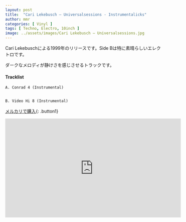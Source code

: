 ```yaml
---
layout: post
title:  "Cari Lekebusch – Universalsessions - Instrumentalicks"
author: mmr
categories: [ Vinyl ]
tags: [ Techno, Electro, 10inch ]
image: ../assets/images/Cari Lekebusch – Universalsessions.jpg
---
```


Cari Lekebuschによる1999年のリリースです。Side Bは特に素晴らしいエレクトロです。

ダークなメロディが静けさを感じさせるトラックです。

#### Tracklist
```md
A. Conrad 4 (Instrumental)


B. Video Hi 8 (Instrumental)
```

[メルカリで購入](https://jp.mercari.com/item/m21088903450?afid=6142608987){: .button1}

<iframe width="560" height="315" src="https://www.youtube.com/embed/_FL1xA0fprs?si=cODlm3AUCIhxinaI" title="YouTube video player" frameborder="0" allow="accelerometer; autoplay; clipboard-write; encrypted-media; gyroscope; picture-in-picture; web-share" referrerpolicy="strict-origin-when-cross-origin" allowfullscreen></iframe>